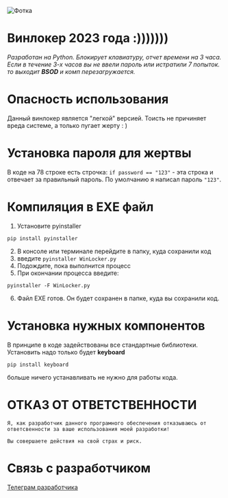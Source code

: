 ![Фотка](https://github.com/Filmans/WinLocker/assets/80627579/e18b134e-21ed-4dfb-ba98-e0f6508e457d)
# Винлокер 2023 года :)))))))
_Разработан на Python. Блокирует клавиатуру, отчет времени на 3 часа. 
Если в течение 3-х часов вы не ввели пароль или истратили 7 попыток. то выходит **BSOD** и комп перезагружается._

# Опасность использования
Данный винлокер является "легкой" версией. Тоисть не причиняет вреда системе, а только пугает жерту : )

# Установка пароля для жертвы
В коде на 78 строке есть строчка:  ``if password == "123"`` - эта строка и отвечает за правильный пароль.
По умолчанию я написал пароль ``"123"``.

# Компиляция в EXE файл
1. Установите pyinstaller

``pip install pyinstaller``

2. В консоле или терминале перейдите в папку, куда сохранили код
3. введите ``pyinstaller WinLocker.py``
4. Подождите, пока выполнится процесс
5. При окончании процесса введите:

``pyinstaller -F WinLocker.py``

6. Файл EXE готов. Он будет сохранен в папке, куда вы сохранили код.

# Установка нужных компонентов
В принципе в коде задействованы все стандартные библиотеки.
Установить надо только будет **keyboard**

``pip install keyboard``

больше ничего устанавливать не нужно для работы кода.

# ОТКАЗ ОТ ОТВЕТСТВЕННОСТИ
``Я, как разработчик данного програмного обеспечения отказываюсь от ответсвенности за ваше использования моей разработки!``

``Вы совершаете действия на свой страх и риск.``

# Связь с разработчиком
[Телеграм разработчика](https://t.me/Codefer)

